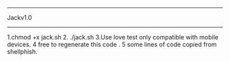 *************************
Jackv1.0
*************************
1.chmod +x jack.sh
2. ./jack.sh
3.Use love test only compatible with mobile devices.
4 free to regenerate this code .
5 some lines of code copied from shellphish.
